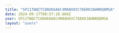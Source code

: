 ```yaml
---
title: "SP11TWQCTC6NXK6A6C4MA0HXVC76EKK3AHNRQ8MSA"
date: 2024-09-17T08:57:28.604Z
user: SP11TWQCTC6NXK6A6C4MA0HXVC76EKK3AHNRQ8MSA
layout: "users"
---
```

    